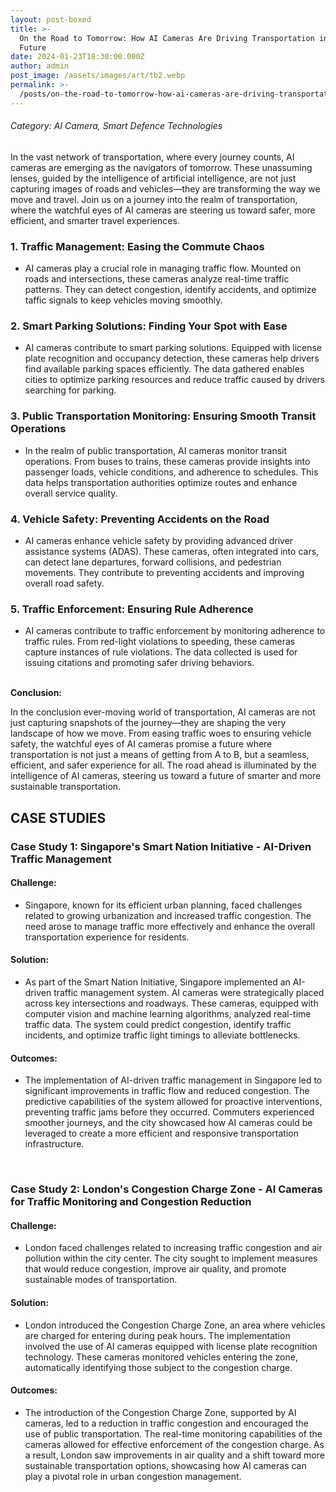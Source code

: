 ```yaml
---
layout: post-boxed
title: >-
  On the Road to Tomorrow: How AI Cameras Are Driving Transportation into the
  Future
date: 2024-01-23T18:30:00.000Z
author: admin
post_image: /assets/images/art/tb2.webp
permalink: >-
  /posts/on-the-road-to-tomorrow-how-ai-cameras-are-driving-transportation-into-the-future
---
```


###### Category: AI Camera, Smart Defence Technologies

In the vast network of transportation, where every journey counts, AI cameras are emerging as the navigators of tomorrow. These unassuming lenses, guided by the intelligence of artificial intelligence, are not just capturing images of roads and vehicles—they are transforming the way we move and travel. Join us on a journey into the realm of transportation, where the watchful eyes of AI cameras are steering us toward safer, more efficient, and smarter travel experiences.

### 1. Traffic Management: Easing the Commute Chaos

* AI cameras play a crucial role in managing traffic flow. Mounted on roads and intersections, these cameras analyze real-time traffic patterns. They can detect congestion, identify accidents, and optimize taffic signals to keep vehicles moving smoothly.

### 2. Smart Parking Solutions: Finding Your Spot with Ease

* AI cameras contribute to smart parking solutions. Equipped with license plate recognition and occupancy detection, these cameras help drivers find available parking spaces efficiently. The data gathered enables cities to optimize parking resources and reduce traffic caused by drivers searching for parking.

### 3. Public Transportation Monitoring: Ensuring Smooth Transit Operations

* In the realm of public transportation, AI cameras monitor transit operations. From buses to trains, these cameras provide insights into passenger loads, vehicle conditions, and adherence to schedules. This data helps transportation authorities optimize routes and enhance overall service quality.

### 4. Vehicle Safety: Preventing Accidents on the Road

* AI cameras enhance vehicle safety by providing advanced driver assistance systems (ADAS). These cameras, often integrated into cars, can detect lane departures, forward collisions, and pedestrian movements. They contribute to preventing accidents and improving overall road safety.

### 5. Traffic Enforcement: Ensuring Rule Adherence

* AI cameras contribute to traffic enforcement by monitoring adherence to traffic rules. From red-light violations to speeding, these cameras capture instances of rule violations. The data collected is used for issuing citations and promoting safer driving behaviors.

<br>
<b>Conclusion:</b>
<p>
In the conclusion ever-moving world of transportation, AI cameras are not just capturing snapshots of the journey—they are shaping the very landscape of how we move. From easing traffic woes to ensuring vehicle safety, the watchful eyes of AI cameras promise a future where transportation is not just a means of getting from A to B, but a seamless, efficient, and safer experience for all. The road ahead is illuminated by the intelligence of AI cameras, steering us toward a future of smarter and more sustainable transportation.
</p>

## CASE STUDIES

### Case Study 1: Singapore's Smart Nation Initiative - AI-Driven Traffic Management

#### Challenge:

* Singapore, known for its efficient urban planning, faced challenges related to growing urbanization and increased traffic congestion. The need arose to manage traffic more effectively and enhance the overall transportation experience for residents.

#### Solution:

* As part of the Smart Nation Initiative, Singapore implemented an AI-driven traffic management system. AI cameras were strategically placed across key intersections and roadways. These cameras, equipped with computer vision and machine learning algorithms, analyzed real-time traffic data. The system could predict congestion, identify traffic incidents, and optimize traffic light timings to alleviate bottlenecks.

#### Outcomes:

* The implementation of AI-driven traffic management in Singapore led to significant improvements in traffic flow and reduced congestion. The predictive capabilities of the system allowed for proactive interventions, preventing traffic jams before they occurred. Commuters experienced smoother journeys, and the city showcased how AI cameras could be leveraged to create a more efficient and responsive transportation infrastructure.

<br>

### Case Study 2: London's Congestion Charge Zone - AI Cameras for Traffic Monitoring and Congestion Reduction

#### Challenge:

* London faced challenges related to increasing traffic congestion and air pollution within the city center. The city sought to implement measures that would reduce congestion, improve air quality, and promote sustainable modes of transportation.

#### Solution:

* London introduced the Congestion Charge Zone, an area where vehicles are charged for entering during peak hours. The implementation involved the use of AI cameras equipped with license plate recognition technology. These cameras monitored vehicles entering the zone, automatically identifying those subject to the congestion charge.

#### Outcomes:

* The introduction of the Congestion Charge Zone, supported by AI cameras, led to a reduction in traffic congestion and encouraged the use of public transportation. The real-time monitoring capabilities of the cameras allowed for effective enforcement of the congestion charge. As a result, London saw improvements in air quality and a shift toward more sustainable transportation options, showcasing how AI cameras can play a pivotal role in urban congestion management.

